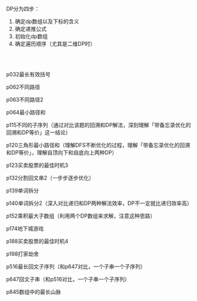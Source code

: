 
DP分为四步：
1. 确定dp数组以及下标的含义
2. 确定递推公式
3. 初始化dp数组
4. 确定遍历顺序（尤其是二维DP时）

<br>
<br>

p032最长有效括号

p062不同路径

p063不同路径2

p064最小路径和

p115不同的子序列（通过对比该题的回溯和DP解法，深刻理解「带备忘录优化的回溯和DP等价」这一结论）

p120三角形最小路径和（理解DFS不断优化的过程，理解「带备忘录优化的回溯和DP等价」，理解自顶向下和自底向上两种DP）

p123买卖股票的最佳时机3

p132分割回文串2（一步步逐步优化）

p139单词拆分

p140单词拆分2（深入对比递归和DP两种解法效率，DP不一定就比递归效率高）

p152乘积最大子数组（利用两个DP数组来求解，注意这种思路）

p174地下城游戏

p188买卖股票的最佳时机4

p198打家劫舍

p516最长回文子序列（和p647对比，一个子串一个子序列）

p647回文子串（和p516对比，一个子串一个子序列）

p845数组中的最长山脉

